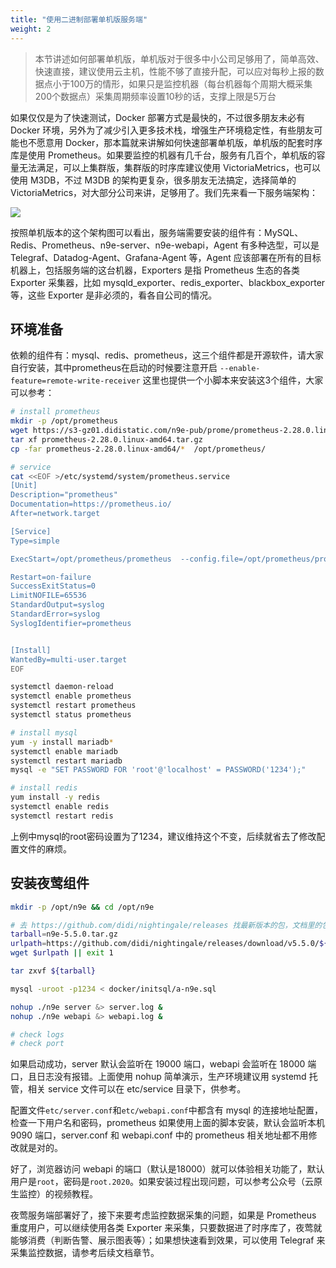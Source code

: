 ```yaml
---
title: "使用二进制部署单机版服务端"
weight: 2
---
```


> 本节讲述如何部署单机版，单机版对于很多中小公司足够用了，简单高效、快速直接，建议使用云主机，性能不够了直接升配，可以应对每秒上报的数据点小于100万的情形，如果只是监控机器（每台机器每个周期大概采集200个数据点）采集周期频率设置10秒的话，支撑上限是5万台

如果仅仅是为了快速测试，Docker 部署方式是最快的，不过很多朋友未必有 Docker 环境，另外为了减少引入更多技术栈，增强生产环境稳定性，有些朋友可能也不愿意用 Docker，那本篇就来讲解如何快速部署单机版，单机版的配套时序库是使用 Prometheus。如果要监控的机器有几千台，服务有几百个，单机版的容量无法满足，可以上集群版，集群版的时序库建议使用 VictoriaMetrics，也可以使用 M3DB，不过 M3DB 的架构更复杂，很多朋友无法搞定，选择简单的 VictoriaMetrics，对大部分公司来讲，足够用了。我们先来看一下服务端架构：

![](/install/standalone.png?width=500px)

按照单机版本的这个架构图可以看出，服务端需要安装的组件有：MySQL、Redis、Prometheus、n9e-server、n9e-webapi，Agent 有多种选型，可以是 Telegraf、Datadog-Agent、Grafana-Agent 等，Agent 应该部署在所有的目标机器上，包括服务端的这台机器，Exporters 是指 Prometheus 生态的各类 Exporter 采集器，比如 mysqld_exporter、redis_exporter、blackbox_exporter 等，这些 Exporter 是非必须的，看各自公司的情况。

## 环境准备

依赖的组件有：mysql、redis、prometheus，这三个组件都是开源软件，请大家自行安装，其中prometheus在启动的时候要注意开启 `--enable-feature=remote-write-receiver` 这里也提供一个小脚本来安装这3个组件，大家可以参考：

```bash
# install prometheus
mkdir -p /opt/prometheus
wget https://s3-gz01.didistatic.com/n9e-pub/prome/prometheus-2.28.0.linux-amd64.tar.gz -O prometheus-2.28.0.linux-amd64.tar.gz
tar xf prometheus-2.28.0.linux-amd64.tar.gz
cp -far prometheus-2.28.0.linux-amd64/*  /opt/prometheus/

# service 
cat <<EOF >/etc/systemd/system/prometheus.service
[Unit]
Description="prometheus"
Documentation=https://prometheus.io/
After=network.target

[Service]
Type=simple

ExecStart=/opt/prometheus/prometheus  --config.file=/opt/prometheus/prometheus.yml --storage.tsdb.path=/opt/prometheus/data --web.enable-lifecycle --enable-feature=remote-write-receiver --query.lookback-delta=2m 

Restart=on-failure
SuccessExitStatus=0
LimitNOFILE=65536
StandardOutput=syslog
StandardError=syslog
SyslogIdentifier=prometheus


[Install]
WantedBy=multi-user.target
EOF

systemctl daemon-reload
systemctl enable prometheus
systemctl restart prometheus
systemctl status prometheus

# install mysql
yum -y install mariadb*
systemctl enable mariadb
systemctl restart mariadb
mysql -e "SET PASSWORD FOR 'root'@'localhost' = PASSWORD('1234');"

# install redis
yum install -y redis
systemctl enable redis
systemctl restart redis
```

上例中mysql的root密码设置为了1234，建议维持这个不变，后续就省去了修改配置文件的麻烦。

## 安装夜莺组件

```bash
mkdir -p /opt/n9e && cd /opt/n9e

# 去 https://github.com/didi/nightingale/releases 找最新版本的包，文档里的包地址可能已经不是最新的了
tarball=n9e-5.5.0.tar.gz
urlpath=https://github.com/didi/nightingale/releases/download/v5.5.0/${tarball}
wget $urlpath || exit 1

tar zxvf ${tarball}

mysql -uroot -p1234 < docker/initsql/a-n9e.sql

nohup ./n9e server &> server.log &
nohup ./n9e webapi &> webapi.log &

# check logs
# check port
```

如果启动成功，server 默认会监听在 19000 端口，webapi 会监听在 18000 端口，且日志没有报错。上面使用 nohup 简单演示，生产环境建议用 systemd 托管，相关 service 文件可以在 etc/service 目录下，供参考。

配置文件`etc/server.conf`和`etc/webapi.conf`中都含有 mysql 的连接地址配置，检查一下用户名和密码，prometheus 如果使用上面的脚本安装，默认会监听本机 9090 端口，server.conf 和 webapi.conf 中的 prometheus 相关地址都不用修改就是对的。

好了，浏览器访问 webapi 的端口（默认是18000）就可以体验相关功能了，默认用户是`root`，密码是`root.2020`。如果安装过程出现问题，可以参考公众号（云原生监控）的视频教程。

夜莺服务端部署好了，接下来要考虑监控数据采集的问题，如果是 Prometheus 重度用户，可以继续使用各类 Exporter 来采集，只要数据进了时序库了，夜莺就能够消费（判断告警、展示图表等）；如果想快速看到效果，可以使用 Telegraf 来采集监控数据，请参考后续文档章节。
